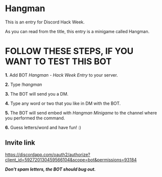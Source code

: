 # Hangman

This is an entry for Discord Hack Week.

As you can read from the title, this entry is a minigame called Hangman.

# FOLLOW THESE STEPS, IF YOU WANT TO TEST THIS BOT

**1.** Add BOT *Hangman - Hack Week Entry* to your server.

**2.** Type *!hangman*

**3.** The BOT will send you a DM.

**4.** Type any word or two that you like in DM with the BOT.

**5.** The BOT will send embed with *Hangman Minigame* to the channel where you performed the command.

**6.** Guess letters/word and have fun! :)

## Invite link

https://discordapp.com/oauth2/authorize?client_id=592720130459566104&scope=bot&permissions=93184

***Don't spam letters, the BOT should bug out.***
